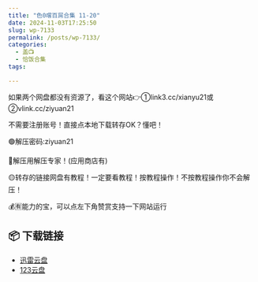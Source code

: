 ```yaml
---
title: "色0嚐百屌合集 11-20"
date: 2024-11-03T17:25:50
slug: wp-7133
permalink: /posts/wp-7133/
categories:
  - 盖📺
  - 恰饭合集
tags:

---
```


如果两个网盘都没有资源了，看这个网站👉①link3.cc/xianyu21或②vlink.cc/ziyuan21

不需要注册账号！直接点本地下载转存OK？懂吧！

🟢解压密码:ziyuan21

🔵解压用解压专家！(应用商店有)

🟡转存的链接网盘有教程！一定要看教程！按教程操作！不按教程操作你不会解压！

💰🈶能力的宝，可以点左下角赞赏支持一下网站运行

## 📦 下载链接
- [迅雷云盘](https://blziyuan21.com/pay-download/7133?key=9ad4e2c41c&down_id=0)
- [123云盘](https://blziyuan21.com/pay-download/7133?key=9ad4e2c41c&down_id=1)

